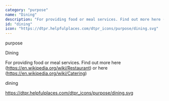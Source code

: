 ```yaml
---
category: "purpose"
name: "Dining"
description: "For providing food or meal services. Find out more here (https://en.wikipedia.org/wiki/Restaurant) or here (https://en.wikipedia.org/wiki/Catering)"
id: "dining"
icon: "https://dtpr.helpfulplaces.com/dtpr_icons/purpose/dining.svg"
---
```

purpose

Dining

For providing food or meal services. Find out more here (https://en.wikipedia.org/wiki/Restaurant) or here (https://en.wikipedia.org/wiki/Catering)

dining

https://dtpr.helpfulplaces.com/dtpr_icons/purpose/dining.svg